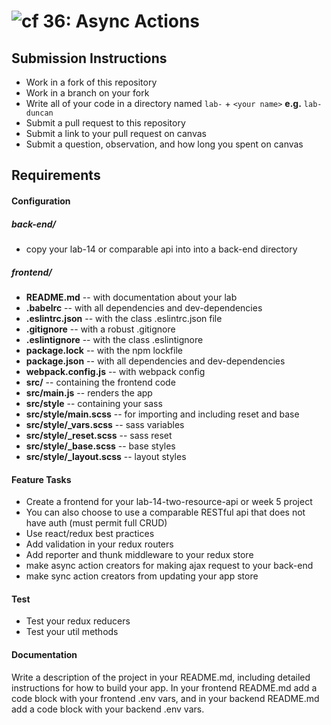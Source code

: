 ![cf](http://i.imgur.com/7v5ASc8.png) 36: Async Actions
===

## Submission Instructions
  * Work in a fork of this repository
  * Work in a branch on your fork
  * Write all of your code in a directory named `lab-` + `<your name>` **e.g.** `lab-duncan`
  * Submit a pull request to this repository
  * Submit a link to your pull request on canvas
  * Submit a question, observation, and how long you spent on canvas

## Requirements
#### Configuration

##### back-end/
* copy your lab-14 or comparable api into into a back-end directory

##### frontend/
* **README.md** -- with documentation about your lab
* **.babelrc** -- with all dependencies and dev-dependencies
* **.eslintrc.json** -- with the class .eslintrc.json file
* **.gitignore** -- with a robust .gitignore
* **.eslintignore** -- with the class .eslintignore
* **package.lock** -- with the npm lockfile
* **package.json** -- with all dependencies and dev-dependencies
* **webpack.config.js** -- with webpack config
* **src/** -- containing the frontend code
* **src/main.js** -- renders the app
* **src/style** -- containing your sass
* **src/style/main.scss** -- for importing and including reset and base
* **src/style/_vars.scss** -- sass variables
* **src/style/_reset.scss** -- sass reset
* **src/style/_base.scss** -- base styles
* **src/style/_layout.scss** -- layout styles

#### Feature Tasks
  * Create a frontend for your lab-14-two-resource-api or week 5 project
  * You can also choose to use a comparable RESTful api that does not have auth (must permit full CRUD)
  * Use react/redux best practices
  * Add validation in your redux routers
  * Add reporter and thunk middleware to your redux store
  * make async action creators for making ajax request to your back-end
  * make sync action creators from updating your app store

#### Test
  * Test your redux reducers
  * Test your util methods

#### Documentation
Write a description of the project in your README.md, including detailed instructions for how to build your app. In your frontend README.md add a code block with your frontend .env vars, and in your backend README.md add a code block with your backend .env vars. 
